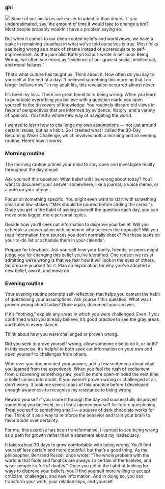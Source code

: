 ### ghi
![](./_image/2020-07-14-06-36-29.png)
Some of our mistakes are easier to admit to than others. If you underestimated, say, the amount of time it would take to change a tire? Most people probably wouldn’t have a problem saying so.

But when it comes to our deep-rooted beliefs and worldviews, we have a stake in remaining steadfast in what we’ve told ourselves is true. Most folks see being wrong as a mark of shame instead of a prerequisite to self-improvement. As the journalist Kathryn Schulz wrote in her book Being Wrong, we often see errors as “evidence of our gravest social, intellectual, and moral failures.”

That’s what culture has taught us. Think about it. How often do you say to yourself at the end of a day: “I believed something this morning that I no longer believe now.” In my adult life, this revelation occurred almost never.

It’s been my loss. There are great benefits to being wrong: When you learn to punctuate everything you believe with a question mark, you open yourself to the discovery of knowledge. You routinely discard old views in favor of perspectives that are informed by evidence, history, and a variety of opinions. You find a whole new way of navigating the world.

I wanted to learn how to challenge my own assumptions — not just around certain issues, but as a habit. So I created what I called the 30-Day Becoming Wiser Challenge, which involves both a morning and an evening routine. Here’s how it works.

### Morning routine
The morning routine primes your mind to stay open and investigate reality throughout the day ahead.

Ask yourself this question: What belief will I be wrong about today? You’ll want to document your answer somewhere, like a journal, a voice memo, or a note on your phone.

Focus on something specific. You might even want to start with something small and low-stakes (“Milk should be poured before adding the cereal”). Once you get in the habit of asking yourself the question each day, you can move onto bigger, more personal topics.

Decide how you’ll seek out information to disprove your belief. Will you schedule a conversation with someone who believes the opposite? Will you read information from sources you don’t normally check? Put these tasks on your to-do list or schedule them in your calendar.

Prepare for blowback. Ask yourself how your family, friends, or peers might judge you for changing this belief you’ve identified. One reason we resist admitting we’re wrong is that we fear how it will look in the eyes of others. So prepare yourself for it. Plan an explanation for why you’ve adopted a new belief, own it, and move on.

### Evening routine
Your evening routine prompts self-reflection that helps you cement the habit of questioning your assumptions.
Ask yourself this question: What was I proven wrong about today? Once again, document your answer.

If it’s “nothing,” explain any areas in which you were challenged. Even if you confirmed what you already believe, it’s good practice to see the gray areas and holes in every stance.

Think about how you were challenged or proven wrong.

Did you seek to prove yourself wrong, allow someone else to do it, or both? In this exercise, it’s helpful to both seek out information on your own and open yourself to challenges from others.

Wherever you documented your answer, add a few sentences about what you learned from the experience. When you feel the rush of excitement from discovering something new, you’ll be more open-minded the next time a belief comes into doubt. If you weren’t proven wrong or challenged at all, don’t worry. It took me several days of this practice before I developed enough awareness to recognize my resistance to being wrong.

Reward yourself if you made it through the day and successfully disproved something you believed, or at least opened yourself for future questioning. Treat yourself to something small — a square of dark chocolate works for me. Think of it as a way to reinforce the behavior and train your brain to favor doubt over certainty.

For me, this exercise has been transformative. I learned to see being wrong as a path for growth rather than a statement about my inadequacy.

It takes about 30 days to grow comfortable with being wrong. You’ll find yourself less certain and more doubtful, but that’s a good thing. As the philosopher, Bertrand Russell once wrote: “The whole problem with the world is that fools and fanatics are always so certain of themselves, and wiser people so full of doubts.” Once you get in the habit of looking for ways to disprove your beliefs, you’ll find yourself more willing to accept criticism, challenges, and new information. And in doing so, you can transform your work, your relationships, and yourself.